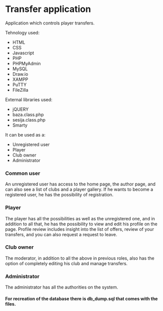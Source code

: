 # Transfer application
Application which controls player transfers.

Tehnology used:
 * HTML
 * CSS
 * Javascript
 * PHP
 * PHPMyAdmin
 * MySQL
 * Draw.io
 * XAMPP
 * PuTTY
 * FileZilla

External libraries used:
 * jQUERY
 * baza.class.php
 * sesija.class.php
 * Smarty 

It can be used as a: 
* Unregistered user
* Player 
* Club owner
* Administrator

### Common user

An unregistered user has access to the home page, the author page, and can also see a list of clubs and a player gallery.
If he wants to become a registered user, he has the possibility of registration.

### Player

The player has all the possibilities as well as the unregistered one, and in addition to all that, he has the possibility to view and edit his profile on the page.
Profile review includes insight into the list of offers, review of your transfers, and you can also request a request to leave.

### Club owner

The moderator, in addition to all the above in previous roles, also has the option of completely editing his club and manage transfers.

### Administrator

The administrator has all the authorities on the system.

#### For recreation of the database there is db_dump.sql that comes with the files.
